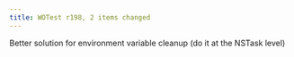 ```yaml
---
title: WOTest r198, 2 items changed
---
```


Better solution for environment variable cleanup (do it at the NSTask level)
